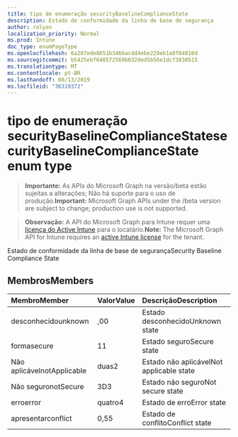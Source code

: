 ```yaml
---
title: tipo de enumeração securityBaselineComplianceState
description: Estado de conformidade da linha de base de segurança
author: rolyon
localization_priority: Normal
ms.prod: Intune
doc_type: enumPageType
ms.openlocfilehash: 6a287ede8651b3466acdd4ebe229eb1a0f84810d
ms.sourcegitcommit: b5425ebf648572569b032ded5b56e1dcf3830515
ms.translationtype: MT
ms.contentlocale: pt-BR
ms.lasthandoff: 08/13/2019
ms.locfileid: "36319372"
---
```

# <a name="securitybaselinecompliancestate-enum-type"></a><span data-ttu-id="c83eb-103">tipo de enumeração securityBaselineComplianceState</span><span class="sxs-lookup"><span data-stu-id="c83eb-103">securityBaselineComplianceState enum type</span></span>

> <span data-ttu-id="c83eb-104">**Importante:** As APIs do Microsoft Graph na versão/beta estão sujeitas a alterações; Não há suporte para o uso de produção.</span><span class="sxs-lookup"><span data-stu-id="c83eb-104">**Important:** Microsoft Graph APIs under the /beta version are subject to change; production use is not supported.</span></span>

> <span data-ttu-id="c83eb-105">**Observação:** A API do Microsoft Graph para Intune requer uma [licença do Active Intune](https://go.microsoft.com/fwlink/?linkid=839381) para o locatário.</span><span class="sxs-lookup"><span data-stu-id="c83eb-105">**Note:** The Microsoft Graph API for Intune requires an [active Intune license](https://go.microsoft.com/fwlink/?linkid=839381) for the tenant.</span></span>

<span data-ttu-id="c83eb-106">Estado de conformidade da linha de base de segurança</span><span class="sxs-lookup"><span data-stu-id="c83eb-106">Security Baseline Compliance State</span></span>

## <a name="members"></a><span data-ttu-id="c83eb-107">Membros</span><span class="sxs-lookup"><span data-stu-id="c83eb-107">Members</span></span>
|<span data-ttu-id="c83eb-108">Membro</span><span class="sxs-lookup"><span data-stu-id="c83eb-108">Member</span></span>|<span data-ttu-id="c83eb-109">Valor</span><span class="sxs-lookup"><span data-stu-id="c83eb-109">Value</span></span>|<span data-ttu-id="c83eb-110">Descrição</span><span class="sxs-lookup"><span data-stu-id="c83eb-110">Description</span></span>|
|:---|:---|:---|
|<span data-ttu-id="c83eb-111">desconhecido</span><span class="sxs-lookup"><span data-stu-id="c83eb-111">unknown</span></span>|<span data-ttu-id="c83eb-112">,0</span><span class="sxs-lookup"><span data-stu-id="c83eb-112">0</span></span>|<span data-ttu-id="c83eb-113">Estado desconhecido</span><span class="sxs-lookup"><span data-stu-id="c83eb-113">Unknown state</span></span>|
|<span data-ttu-id="c83eb-114">forma</span><span class="sxs-lookup"><span data-stu-id="c83eb-114">secure</span></span>|<span data-ttu-id="c83eb-115">1</span><span class="sxs-lookup"><span data-stu-id="c83eb-115">1</span></span>|<span data-ttu-id="c83eb-116">Estado seguro</span><span class="sxs-lookup"><span data-stu-id="c83eb-116">Secure state</span></span>|
|<span data-ttu-id="c83eb-117">Não aplicável</span><span class="sxs-lookup"><span data-stu-id="c83eb-117">notApplicable</span></span>|<span data-ttu-id="c83eb-118">duas</span><span class="sxs-lookup"><span data-stu-id="c83eb-118">2</span></span>|<span data-ttu-id="c83eb-119">Estado não aplicável</span><span class="sxs-lookup"><span data-stu-id="c83eb-119">Not applicable state</span></span>|
|<span data-ttu-id="c83eb-120">Não seguro</span><span class="sxs-lookup"><span data-stu-id="c83eb-120">notSecure</span></span>|<span data-ttu-id="c83eb-121">3D</span><span class="sxs-lookup"><span data-stu-id="c83eb-121">3</span></span>|<span data-ttu-id="c83eb-122">Estado não seguro</span><span class="sxs-lookup"><span data-stu-id="c83eb-122">Not secure state</span></span>|
|<span data-ttu-id="c83eb-123">erro</span><span class="sxs-lookup"><span data-stu-id="c83eb-123">error</span></span>|<span data-ttu-id="c83eb-124">quatro</span><span class="sxs-lookup"><span data-stu-id="c83eb-124">4</span></span>|<span data-ttu-id="c83eb-125">Estado de erro</span><span class="sxs-lookup"><span data-stu-id="c83eb-125">Error state</span></span>|
|<span data-ttu-id="c83eb-126">apresentar</span><span class="sxs-lookup"><span data-stu-id="c83eb-126">conflict</span></span>|<span data-ttu-id="c83eb-127">0,5</span><span class="sxs-lookup"><span data-stu-id="c83eb-127">5</span></span>|<span data-ttu-id="c83eb-128">Estado de conflito</span><span class="sxs-lookup"><span data-stu-id="c83eb-128">Conflict state</span></span>|



